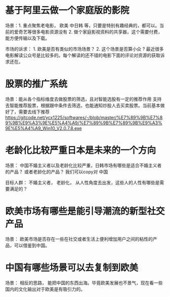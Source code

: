 # 基于阿里云做一个家庭版的影院
场景：1. 重点聚焦老电影， 欧美  中日韩 等，只要是特别有趣经典的，都可以。当前的爱奇艺等很多电影资源没有
     2. 做个家庭影视资料的共享器，这个需要付费，能方便传输以及下载。
     
市场的诉求： 1. 欧美是否有类似的市场场景？ 
           2. 这个场景是否算小众 ? 最近很多电影解读公众号是比较多的。每个解读的还不错的电影下面的评论对资源的获取诉求还在。
           
# 股票的推广系统

场景：能从各个指标维度去做股票的筛选，且对智能选股有一定的推荐作用
     支持去智能推荐股票，根据跟中条件去筛选，也能通知炒股人去买卖股票。当前基本做好了，需要去线下推荐 https://gitcode.net/ycx1225/softwares/-/blob/master/%E7%89%9B%E7%89%9B%E9%A3%9E%E5%A4%A9/%E7%89%9B%E7%89%9B%E9%A3%9E%E5%A4%A9_Win10_V2.0.7.8.exe


# 老龄化比较严重日本是未来的一个方向
场景： 中国不婚主义者以及老龄化比较严重，日韩市场有哪些是适合不婚主义者的产品？ 或者老龄化的产品？ 我们可以copy对 中国

目标人群： 不婚主义者， 老龄化， 从人性角度去出发，这些人的人性有哪些是需要满足的？

# 欧美市场有哪些是能引导潮流的新型社交产品

场景： 欧美市场是否存在一些在社交或者生活上便利增加用户之间的粘性的产品，可以借鉴到中国。

# 中国有哪些场景可以去复制到欧美 
场景： 相反的思路， 能把中国的东西出海。毕竟欧美发展也不景气，现在看一些国内的文化输出对于欧美是有吸引力的。
